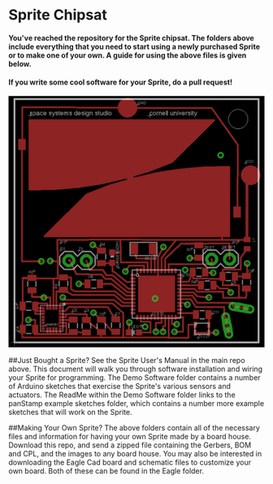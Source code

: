 # Sprite Chipsat
#### You've reached the repository for the Sprite chipsat. The folders above include everything that you need to start using a newly purchased Sprite or to make one of your own. A guide for using the above files is given below.

#### If you write some cool software for your Sprite, do a pull request! 

![alt tag](https://github.com/vha3/Sprite/blob/master/Images/TOP.png)

##Just Bought a Sprite?
See the Sprite User's Manual in the main repo above. This document will walk you through software installation and wiring your Sprite for programming. The Demo Software folder contains a number of Arduino sketches that exercise the Sprite's various sensors and actuators. The ReadMe within the Demo Software folder links to the panStamp example sketches folder, which contains a number more example sketches that will work on the Sprite.

##Making Your Own Sprite?
The above folders contain all of the necessary files and information for having your own Sprite made by a board house. Download this repo, and send a zipped file containing the Gerbers, BOM and CPL, and the images to any board house. You may also be interested in downloading the Eagle Cad board and schematic files to customize your own board. Both of these can be found in the Eagle folder.

